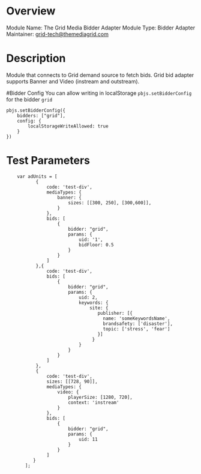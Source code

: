 # Overview

Module Name: The Grid Media Bidder Adapter
Module Type: Bidder Adapter
Maintainer: grid-tech@themediagrid.com

# Description

Module that connects to Grid demand source to fetch bids.
Grid bid adapter supports Banner and Video (instream and outstream).

#Bidder Config
You can allow writing in localStorage `pbjs.setBidderConfig` for the bidder `grid`
```
pbjs.setBidderConfig({
    bidders: ["grid"],
    config: {
        localStorageWriteAllowed: true
    }
})
```

# Test Parameters
```
    var adUnits = [
           {
               code: 'test-div',
               mediaTypes: {
                   banner: {
                       sizes: [[300, 250], [300,600]],
                   }
               },
               bids: [
                   {
                       bidder: "grid",
                       params: {
                           uid: '1',
                           bidFloor: 0.5
                       }
                   }
               ]
           },{
               code: 'test-div',
               bids: [
                   {
                       bidder: "grid",
                       params: {
                           uid: 2,
                           keywords: {
                               site: {
                                  publisher: [{
                                    name: 'someKeywordsName',
                                    brandsafety: ['disaster'],
                                    topic: ['stress', 'fear']
                                  }]
                                }
                           }
                       }
                   }
               ]
           },
           {
               code: 'test-div',
               sizes: [[728, 90]],
               mediaTypes: {
                   video: {
                       playerSize: [1280, 720],
                       context: 'instream'
                   }
               },
               bids: [
                   {
                       bidder: "grid",
                       params: {
                           uid: 11
                       }
                   }
               ]
          }
       ];
```
